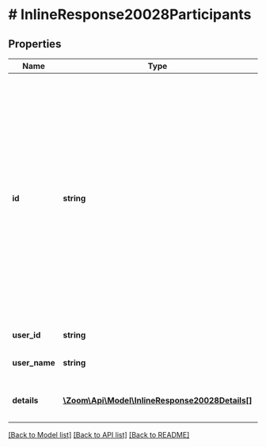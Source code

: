 # # InlineResponse20028Participants

## Properties

Name | Type | Description | Notes
------------ | ------------- | ------------- | -------------
**id** | **string** | Universally unique identifier of the Participant. It is the same as the User ID of the participant if the participant joins the meeting by logging into Zoom. If the participant joins the meeting without logging in, the value of this field will be blank. | [optional] 
**user_id** | **string** | Participant ID. | [optional] 
**user_name** | **string** | Participant display name. | [optional] 
**details** | [**\Zoom\Api\Model\InlineResponse20028Details[]**](InlineResponse20028Details.md) | Array of sharing and recording details. | [optional] 

[[Back to Model list]](../../README.md#documentation-for-models) [[Back to API list]](../../README.md#documentation-for-api-endpoints) [[Back to README]](../../README.md)


